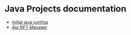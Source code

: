 # Java Projects documentation

- [Initial java configs](./java-projects/java/)
- [Api NFT Manager](./java-projects/api-nft-manager/)
